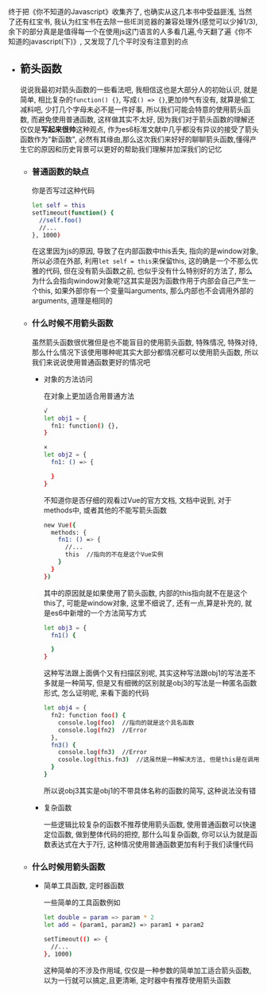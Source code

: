 终于把《你不知道的Javascript》收集齐了, 也确实从这几本书中受益匪浅, 当然了还有红宝书, 我认为红宝书在去除一些IE浏览器的兼容处理外(感觉可以少掉1/3), 余下的部分真是是值得每一个在使用js这门语言的人多看几遍,今天翻了遍《你不知道的javascript(下)》, 又发现了几个平时没有注意到的点

* ## 箭头函数
  说说我最初对箭头函数的一些看法吧, 我相信这也是大部分人的初始认识, 就是简单, 相比复杂的`function() {}`, 写成`() => {}`,更加帅气有没有, 就算是偷工减料吧, 少打几个字母未必不是一件好事, 所以我们可能会特意的使用箭头函数, 而避免使用普通函数, 这样做其实不太好, 因为我们对于箭头函数的理解还仅仅是**写起来很帅**这种观点, 作为es6标准文献中几乎都没有异议的接受了箭头函数作为"新函数", 必然有其缘由,那么这次我们来好好的聊聊箭头函数,懂得产生它的原因和历史背景可以更好的帮助我们理解并加深我们的记忆
    * ### 普通函数的缺点
      你是否写过这种代码
      ```bash
      let self = this
      setTimeout(function() {
        //self.foo()
        //...
      }, 1000)
      ```
      在这里因为js的原因, 导致了在内部函数中this丢失, 指向的是window对象, 所以必须在外部, 利用`let self = this`来保留this, 这的确是一个不那么优雅的代码, 但在没有箭头函数之前, 也似乎没有什么特别好的方法了, 那么为什么会指向window对象呢?这其实是因为函数作用于内部会自己产生一个this, 如果外部你有一个变量叫arguments, 那么内部也不会调用外部的arguments, 道理是相同的
    * ### 什么时候不用箭头函数
      虽然箭头函数很优雅但是也不能盲目的使用箭头函数, 特殊情况, 特殊对待, 那么什么情况下该使用哪种呢其实大部分都情况都可以使用箭头函数, 所以我们来说说使用普通函数更好的情况吧
        * 对象的方法访问

          在对象上更加适合用普通方法
          ```bash
          √
          let obj1 = {
            fn1: function() {},
          }

          ×
          let obj2 = {
            fn1: () => {

            }
          }
          ```
          不知道你是否仔细的观看过Vue的官方文档, 文档中说到, 对于methods中, 或者其他的不能写箭头函数
          ```bash
          new Vue({
            methods: {
              fn1: () => {
                //...
                this  //指向的不在是这个Vue实例
              }
            }
          })
          ```
          其中的原因就是如果使用了箭头函数, 内部的this指向就不在是这个this了, 可能是window对象, 这里不细说了, 还有一点,算是补充的, 就是es6中新增的一个方法简写方式
          ```bash
          let obj3 = {
            fn1() {

            }
          }

          ```
          这种写法跟上面俩个又有扫描区别呢, 其实这种写法跟obj1的写法差不多就是一种简写, 但是又有细微的区别就是obj3的写法是一种匿名函数形式, 怎么证明呢, 来看下面的代码
          ```bash
          let obj4 = {
            fn2: function foo() {
              console.log(foo)  //指向的就是这个具名函数
              console.log(fn2)  //Error
            },
            fn3() {
              console.log(fn3)  //Error
              cosole.log(this.fn3)  //这虽然是一种解决方法, 但是this是在调用时候才确定的, 我们不能确定这个this就是这个对象
            }
          }
          ```
          所以说obj3其实是obj1的不带具体名称的函数的简写, 这种说法没有错
        * 复杂函数
        
          一些逻辑比较复杂的函数不推荐使用箭头函数, 使用普通函数可以快速定位函数, 做到整体代码的把控, 那什么叫复杂函数, 你可以认为就是函数表达式在大于7行, 这种情况使用普通函数更加有利于我们读懂代码
    * ### 什么时候用箭头函数
        * 简单工具函数, 定时器函数
          
          一些简单的工具函数例如
          ```bash
          let double = param => param * 2
          let add = (param1, param2) => param1 + param2

          setTimeout(() => {
            //...
          }, 1000)
          ```
          这种简单的不涉及作用域, 仅仅是一种参数的简单加工适合箭头函数, 以为一行就可以搞定,且更清晰, 定时器中有推荐使用箭头函数

